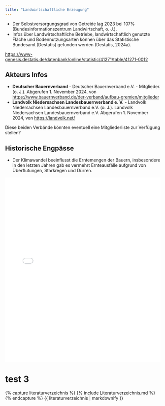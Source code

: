 ```yaml
---
title: "Landwirtschaftliche Erzeugung"
---
```


- Der Selbstversorgungsgrad von Getreide lag 2023 bei 107% (Bundesinformationszentrum Landwirtschaft, o. J.).
- Infos über Landwirtschaftliche Betriebe, landwirtschaftlich genutzte Fläche und Bodennutzungsarten können über das Statistische Bundesamt (Destatis) gefunden werden (Destatis, 2024a).

<https://www-genesis.destatis.de/datenbank/online/statistic/41271/table/41271-0012>

## Akteurs Infos

- **Deutscher Bauernverband** \- Deutscher Bauernverband e.V. - Mitglieder. (o. J.). Abgerufen 1. November 2024, von <https://www.bauernverband.de/der-verband/aufbau-gremien/mitglieder>
- **Landvolk Niedersachsen Landesbauernverband e. V.** \- Landvolk Niedersachsen Landesbauernverband e.V. (o. J.). Landvolk Niedersachsen Landesbauernverband e.V. Abgerufen 1. November 2024, von <https://landvolk.net/>

Diese beiden Verbände könnten eventuell eine Mitgliederliste zur Verfügung stellen?

## Historische Engpässe

- Der Klimawandel beeinflusst die Erntemengen der Bauern, insbesondere in den letzten Jahren gab es vermehrt Ernteausfälle aufgrund von Überflutungen, Starkregen und Dürren.

<iframe src="../../Literaturverzeichnis.html" style="width: 100%; height: 600px; border: none;"></iframe>

# test 3

{% capture literaturverzeichnis %}
{% include Literaturverzeichnis.md %}
{% endcapture %}
{{ literaturverzeichnis | markdownify }}
